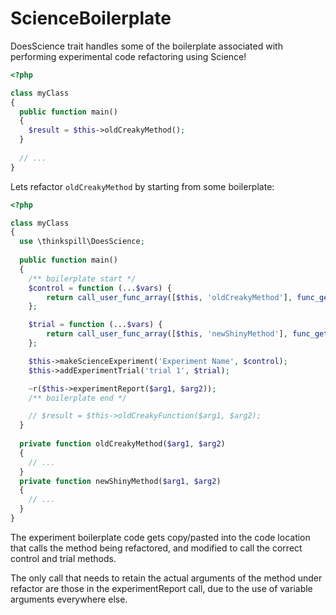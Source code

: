 # ScienceBoilerplate
DoesScience trait handles some of the boilerplate associated with performing experimental code refactoring using Science!

```php
<?php

class myClass
{
  public function main()
  {
    $result = $this->oldCreakyMethod();
  }
  
  // ...
}
```


Lets refactor `oldCreakyMethod` by starting from some boilerplate:


```php
<?php

class myClass
{
  use \thinkspill\DoesScience;
  
  public function main()
  {
    /** boilerplate start */
    $control = function (...$vars) {
        return call_user_func_array([$this, 'oldCreakyMethod'], func_get_args());
    };

    $trial = function (...$vars) {
        return call_user_func_array([$this, 'newShinyMethod'], func_get_args());
    };

    $this->makeScienceExperiment('Experiment Name', $control);
    $this->addExperimentTrial('trial 1', $trial);

    ~r($this->experimentReport($arg1, $arg2));
    /** boilerplate end */

    // $result = $this->oldCreakyFunction($arg1, $arg2);
  }
  
  private function oldCreakyMethod($arg1, $arg2)
  { 
    // ...
  }
  private function newShinyMethod($arg1, $arg2)
  { 
    // ...
  }
}
```

The experiment boilerplate code gets copy/pasted into
the code location that calls the method being refactored,
and modified to call the correct control and trial methods.

The only call that needs to retain the actual arguments of the
method under refactor are those in the experimentReport call,
due to the use of variable arguments everywhere else.
